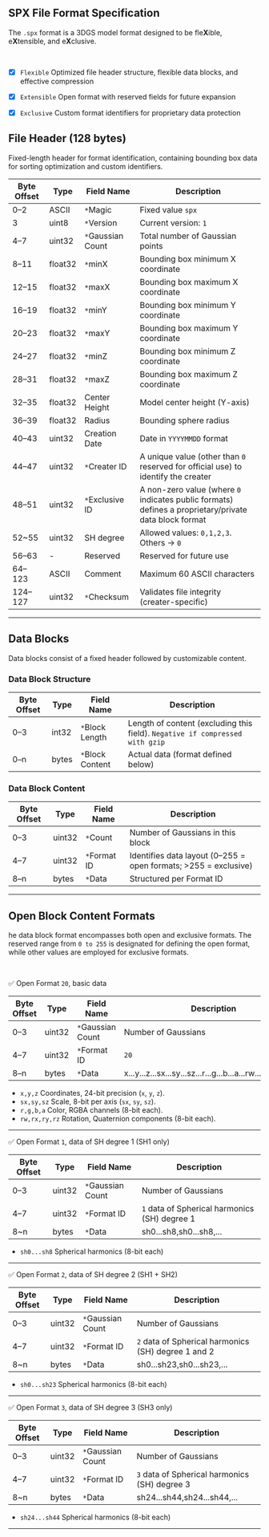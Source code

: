 ## SPX File Format Specification
The `.spx` format is a 3DGS model format designed to be fle**X**ible, e**X**tensible, and e**X**clusive.


<br>


- [x] `Flexible` Optimized file header structure, flexible data blocks, and effective compression
- [x] `Extensible` Open format with reserved fields for future expansion
- [x] `Exclusive` Custom format identifiers for proprietary data protection



## File Header (128 bytes)
Fixed-length header for format identification, containing bounding box data for sorting optimization and custom identifiers.

| Byte Offset | Type      | Field Name            | Description                                                                 |
|-------------|-----------|-----------------------|-----------------------------------------------------------------------------|
| 0–2         | ASCII     | `*`Magic           | Fixed value `spx`                                                         |
| 3           | uint8     | `*`Version               | Current version: `1`                                                        |
| 4–7         | uint32    | `*`Gaussian Count        | Total number of Gaussian points                                             |
| 8–11        | float32   | `*`minX                  | Bounding box minimum X coordinate                                           |
| 12–15       | float32   | `*`maxX                  | Bounding box maximum X coordinate                                           |
| 16–19       | float32   | `*`minY                  | Bounding box minimum Y coordinate                                           |
| 20–23       | float32   | `*`maxY                  | Bounding box maximum Y coordinate                                           |
| 24–27       | float32   | `*`minZ                  | Bounding box minimum Z coordinate                                           |
| 28–31       | float32   | `*`maxZ                  | Bounding box maximum Z coordinate                                           |
| 32–35       | float32   | Center Height         | Model center height (Y-axis)                                                |
| 36–39       | float32   | Radius                | Bounding sphere radius                                                      |
| 40–43       | uint32    | Creation Date         | Date in `YYYYMMDD` format                                                   |
| 44–47       | uint32    | `*`Creater ID            | A unique value (other than `0` reserved for official use) to identify the creater  |
| 48–51       | uint32    | `*`Exclusive ID          | A non-zero value (where `0` indicates public formats) defines a proprietary/private data block format      |
| 52~55       | uint32    | SH degree          | Allowed values: `0,1,2,3`. Others → `0` |
| 56–63       | -         | Reserved              | Reserved for future use                                        |
| 64–123      | ASCII     | Comment               | Maximum 60 ASCII characters                    |
| 124–127     | uint32    | `*`Checksum              | Validates file integrity (creater-specific)                               |

---

## Data Blocks
Data blocks consist of a fixed header followed by customizable content.

### Data Block Structure
| Byte Offset | Type      | Field Name            | Description                                                                 |
|-------------|-----------|-----------------------|-----------------------------------------------------------------------------|
| 0–3         | int32     | `*`Block Length       | Length of content (excluding this field). `Negative if compressed with gzip` |
| 0–n         | bytes     | `*`Block Content      | Actual data (format defined below)                                          |

### Data Block Content
| Byte Offset | Type      | Field Name            | Description                                                                 |
|-------------|-----------|-----------------------|-----------------------------------------------------------------------------|
| 0–3         | uint32    | `*`Count              | Number of Gaussians in this block                                           |
| 4–7         | uint32    | `*`Format ID          | Identifies data layout (0–255 = open formats; >255 = exclusive)           |
| 8–n         | bytes     | `*`Data               | Structured per Format ID                                                    |

---

## Open Block Content Formats

he data block format encompasses both open and exclusive formats. The reserved range from `0 to 255` is designated for defining the open format, while other values are employed for exclusive formats.

<br>


✅  Open Format `20`, basic data

| Byte Offset | Type      | Field Name            | Description                                                                 |
|-------------|-----------|-----------------------|-----------------------------------------------------------------------------|
| 0–3         | uint32    | `*`Gaussian Count     | Number of Gaussians                                                         |
| 4–7         | uint32    | `*`Format ID          | `20`                                                                 |
| 8–n         | bytes     | `*`Data               | x...y...z...sx...sy...sz...r...g...b...a...rw...rx...ry...rz... |

- `x,y,z` Coordinates, 24-bit precision (`x`, `y`, `z`).
- `sx,sy,sz` Scale, 8-bit per axis (`sx`, `sy`, `sz`).
- `r,g,b,a` Color, RGBA channels (8-bit each).
- `rw,rx,ry,rz` Rotation, Quaternion components (8-bit each).

---


✅  Open Format `1`, data of SH degree 1 (SH1 only)


| Byte Offset | Type      | Field Name            | Description                                                                 |
|----------|------|------|------|
| 0–3      | uint32 | `*`Gaussian Count     | Number of Gaussians                                                         |
| 4–7      | uint32 | `*`Format ID          | `1` data of Spherical harmonics (SH) degree 1                       |
| 8~n      | bytes  | `*`Data               | sh0...sh8,sh0...sh8,... |

- `sh0...sh8` Spherical harmonics (8-bit each)

---



✅  Open Format `2`, data of SH degree 2 (SH1 + SH2)


| Byte Offset | Type      | Field Name            | Description                                                                 |
|----------|------|------|------|
| 0–3      | uint32 | `*`Gaussian Count     | Number of Gaussians                                                         |
| 4–7      | uint32 | `*`Format ID          | `2` data of Spherical harmonics (SH) degree 1 and 2                       |
| 8~n      | bytes  | `*`Data               | sh0...sh23,sh0...sh23,... |

- `sh0...sh23` Spherical harmonics (8-bit each)

---


✅  Open Format `3`, data of SH degree 3 (SH3 only)


| Byte Offset | Type      | Field Name            | Description                                                                 |
|----------|------|------|------|
| 0–3      | uint32 | `*`Gaussian Count     | Number of Gaussians                                                         |
| 4–7      | uint32 | `*`Format ID          | `3` data of Spherical harmonics (SH) degree 3                       |
| 8~n      | bytes  | `*`Data               | sh24...sh44,sh24...sh44,... |

- `sh24...sh44` Spherical harmonics (8-bit each)

---

